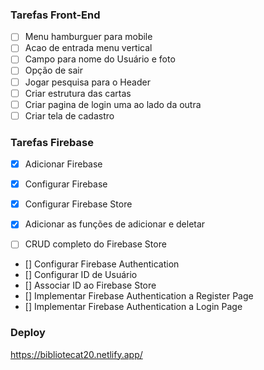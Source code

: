 ### Tarefas Front-End

- [ ] Menu hamburguer para mobile
- [ ] Acao de entrada menu vertical
- [ ] Campo para nome do Usuário e foto
- [ ] Opção de sair
- [ ] Jogar pesquisa para o Header
- [ ] Criar estrutura das cartas
- [ ] Criar pagina de login uma ao lado da outra
- [ ] Criar tela de cadastro

### Tarefas Firebase

- [X] Adicionar Firebase 
- [X] Configurar Firebase 

- [X] Configurar Firebase Store
- [X] Adicionar as funções de adicionar e deletar
- [ ] CRUD completo do Firebase Store

- [] Configurar Firebase Authentication
- [] Configurar ID de Usuário
- [] Associar ID ao Firebase Store
- [] Implementar Firebase Authentication a Register Page
- [] Implementar Firebase Authentication a Login Page

### Deploy

https://bibliotecat20.netlify.app/

